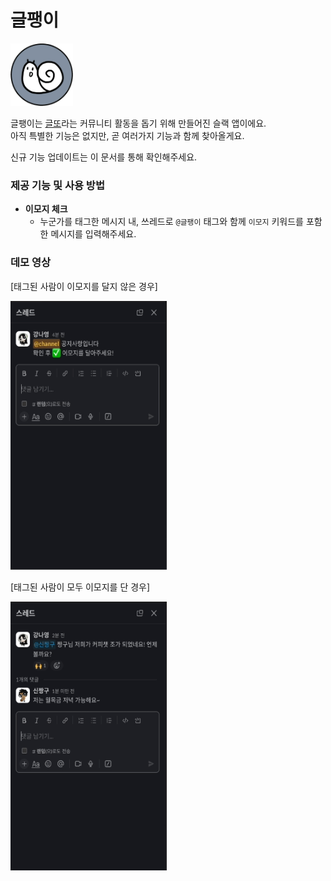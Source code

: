# 글팽이

<img src="./assets/geulpaeng.png" width="100" height="100"/>

글팽이는 [글또](https://www.notion.so/zzsza/ac5b18a482fb4df497d4e8257ad4d516)라는 커뮤니티 활동을 돕기 위해 만들어진 슬랙 앱이에요.</br>
아직 특별한 기능은 없지만, 곧 여러가지 기능과 함께 찾아올게요.

신규 기능 업데이트는 이 문서를 통해 확인해주세요.



### 제공 기능 및 사용 방법
- **이모지 체크**
  - 누군가를 태그한 메시지 내, 쓰레드로  `@글팽이` 태그와 함께 `이모지` 키워드를 포함한 메시지를 입력해주세요.



### 데모 영상
[태그된 사람이 이모지를 달지 않은 경우]

<img src="./assets/demo_no_reaction.gif" width="250" height="430"/>

[태그된 사람이 모두 이모지를 단 경우]

<img src="./assets/demo_reaction.gif" width="250" height="430"/>
